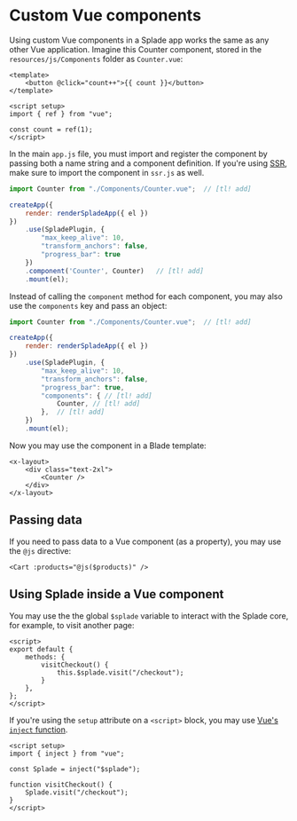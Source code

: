 # Custom Vue components

Using custom Vue components in a Splade app works the same as any other Vue application. Imagine this Counter component, stored in the `resources/js/Components` folder as `Counter.vue`:

```vue
<template>
    <button @click="count++">{{ count }}</button>
</template>

<script setup>
import { ref } from "vue";

const count = ref(1);
</script>
```

In the main `app.js` file, you must import and register the component by passing both a name string and a component definition. If you're using [SSR](/ssr.md), make sure to import the component in `ssr.js` as well.

```js
import Counter from "./Components/Counter.vue";  // [tl! add]

createApp({
    render: renderSpladeApp({ el })
})
    .use(SpladePlugin, {
        "max_keep_alive": 10,
        "transform_anchors": false,
        "progress_bar": true
    })
    .component('Counter', Counter)   // [tl! add]
    .mount(el);
```

Instead of calling the `component` method for each component, you may also use the `components` key and pass an object:

```js
import Counter from "./Components/Counter.vue";  // [tl! add]

createApp({
    render: renderSpladeApp({ el })
})
    .use(SpladePlugin, {
        "max_keep_alive": 10,
        "transform_anchors": false,
        "progress_bar": true,
        "components": { // [tl! add]
            Counter, // [tl! add]
        },  // [tl! add]
    })
    .mount(el);
```

Now you may use the component in a Blade template:

```blade
<x-layout>
    <div class="text-2xl">
        <Counter />
    </div>
</x-layout>
```

## Passing data

If you need to pass data to a Vue component (as a property), you may use the `@js` directive:

```blade
<Cart :products="@js($products)" />
```

## Using Splade inside a Vue component

You may use the the global `$splade` variable to interact with the Splade core, for example, to visit another page:

```vue
<script>
export default {
    methods: {
        visitCheckout() {
            this.$splade.visit("/checkout");
        }
    },
};
</script>
```

If you're using the `setup` attribute on a `<script>` block, you may use [Vue's `inject` function](https://vuejs.org/guide/components/provide-inject.html#inject).

```vue
<script setup>
import { inject } from "vue";

const Splade = inject("$splade");

function visitCheckout() {
    Splade.visit("/checkout");
}
</script>
```